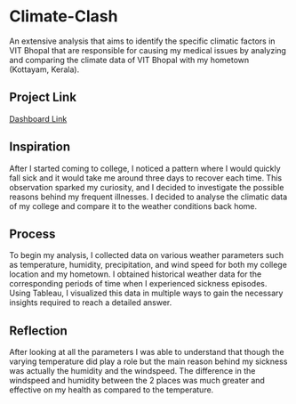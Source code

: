 # Climate-Clash
An extensive analysis that aims to identify the specific climatic factors in VIT Bhopal that are responsible for causing my medical issues by analyzing and comparing the climate data of VIT Bhopal with my hometown (Kottayam, Kerala).

## Project Link
[Dashboard Link](https://public.tableau.com/app/profile/pritosh8817/viz/Book1_16782670778430/Dashboard1)

## Inspiration
After I started coming to college, I noticed a pattern where I would quickly fall sick and it would take me around three days to recover each time. This observation sparked my curiosity, and I decided to investigate the possible reasons behind my frequent illnesses. I decided to analyse the climatic data of my college and compare it to the weather conditions back home.

## Process
To begin my analysis, I collected data on various weather parameters such as temperature, humidity, precipitation, and wind speed for both my college location and my hometown. I obtained historical weather data for the corresponding periods of time when I experienced sickness episodes.
Using Tableau, I visualized this data in multiple ways to gain the necessary insights required to reach a detailed answer.

## Reflection
After looking at all the parameters I was able to understand that though the varying temperature did play a role but the main reason behind my sickness was actually the humidity and the windspeed. The difference in the windspeed and humidity between the 2 places was much greater and effective on my health as compared to the temperature.


